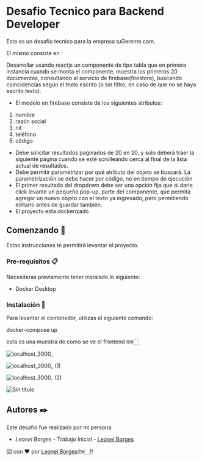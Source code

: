 # Desafio Tecnico para Backend Developer

Este es un desafío tecnico para la empresa tuGerente.com.

El mismo consiste en :

Desarrollar usando reactjs un componente de tipo tabla que en primera instancia cuando se monta el componente, muestra los primeros 20 documentos, consultando al servicio de firebase(firestore), buscando coincidencias según el texto escrito (o sin filtro, en caso de que no se haya escrito texto).

- El modelo en firebase consiste de los siguientes atributos:

1. nombre
2. razón social
3. nit
4. teléfono
5. código

- Debe solicitar resultados paginados de 20 en 20, y solo deberá traer la siguiente página cuando se esté scrolleando cerca al final de la lista actual de resultados.
- Debe permitir parametrizar por qué atributo del objeto se buscará. La parametrización se debe hacer por código, no en tiempo de ejecución
- El primer resultado del dropdown debe ser una opción fija que al darle click levante un pequeño pop-up, parte del componente, que permita agregar un nuevo objeto con el texto ya ingresado, pero permitiendo editarlo antes de guardar también.
- El proyecto esta dockerizado

## Comenzando 🚀

Estas instrucciones te permitirá levantar el proyecto.

### Pre-requisitos 📋

Necesitaras previamente tener instalado lo siguiente:

- Docker Desktop

### Instalación 🔧

Para levantar el contenedor, utilizas el siguiente comando:

docker-compose up

esta es una muestra de como se ve el frontend 🤓✌🏻

![localhost_3000_](https://user-images.githubusercontent.com/95236206/189511422-8b4e56d1-34fd-4f16-87b1-a9afa9bb2675.png)

![localhost_3000_ (1)](https://user-images.githubusercontent.com/95236206/189511459-d0ce7e93-db21-45b6-9bd6-85a872441503.png)

![localhost_3000_ (2)](https://user-images.githubusercontent.com/95236206/189511507-83ef2eea-39ad-4b19-8fb5-a7050a1494ff.png)

![Sin título](https://user-images.githubusercontent.com/95236206/189511851-5f29e55a-cd7e-4059-ad31-4b8245ab2081.png)

## Autores ✒️

Este desafío fue realizado por mi persona

- _Leonel Borges_ - Trabajo Inicial - [Leonel Borges](https://github.com/leonelborgesdev)

⌨️ con ❤️ por [Leonel Borges](https://github.com/leonelborgesdev)🤓✌🏻!!
